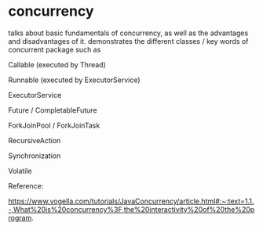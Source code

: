 # concurrency

talks about basic fundamentals of concurrency, as well as the advantages and disadvantages of it.
demonstrates the different classes / key words of concurrent package such as

Callable (executed by Thread)

Runnable (executed by ExecutorService)

ExecutorService

Future / CompletableFuture

ForkJoinPool / ForkJoinTask

RecursiveAction

Synchronization

Volatile

Reference:

https://www.vogella.com/tutorials/JavaConcurrency/article.html#:~:text=1.1.-,What%20is%20concurrency%3F,the%20interactivity%20of%20the%20program.

